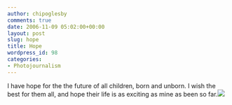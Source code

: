 ```yaml
---
author: chipoglesby
comments: true
date: 2006-11-09 05:02:00+00:00
layout: post
slug: hope
title: Hope
wordpress_id: 98
categories:
- Photojournalism
---
```


I have hope for the the future of all children, born and unborn.  I wish the best for them all, and hope their life is as exciting as mine as been so far.[![](http://photos1.blogger.com/blogger2/1441/2633/400/023.jpg)](http://photos1.blogger.com/blogger2/1441/2633/1600/023.jpg)
